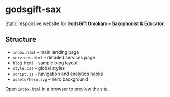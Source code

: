 # godsgift-sax

Static responsive website for **GodsGift Omokaro – Saxophonist & Educator**.

## Structure
- `index.html` – main landing page
- `services.html` – detailed services page
- `blog.html` – sample blog layout
- `style.css` – global styles
- `script.js` – navigation and analytics hooks
- `assets/hero.svg` – hero background

Open `index.html` in a browser to preview the site.
